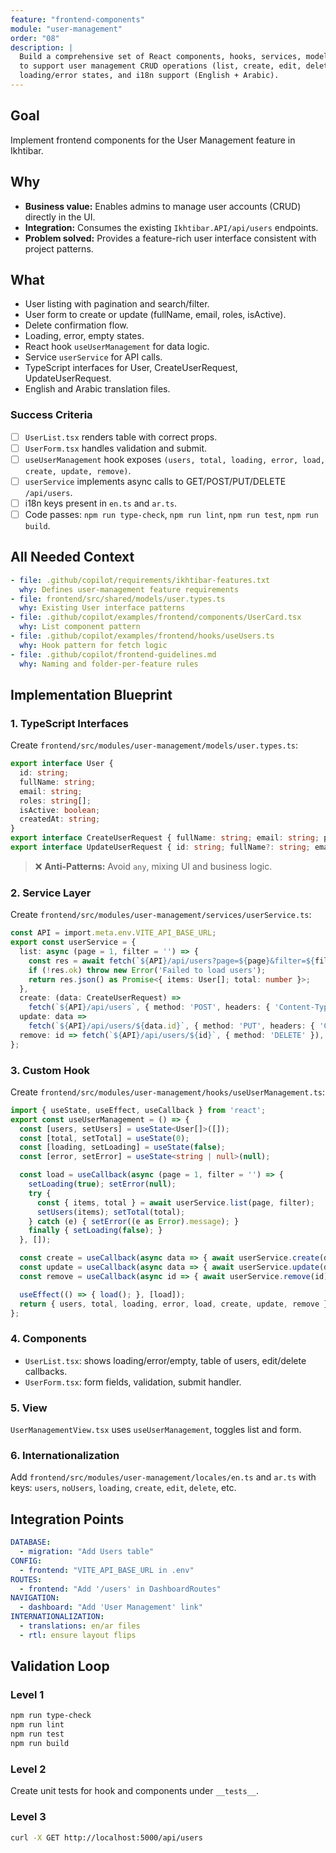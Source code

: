 ```yaml
---
feature: "frontend-components"
module: "user-management"
order: "08"
description: |
  Build a comprehensive set of React components, hooks, services, models, views and translations
  to support user management CRUD operations (list, create, edit, delete) with search, paging,
  loading/error states, and i18n support (English + Arabic).
---
```


## Goal
Implement frontend components for the User Management feature in Ikhtibar.

## Why
- **Business value:** Enables admins to manage user accounts (CRUD) directly in the UI.
- **Integration:** Consumes the existing `Ikhtibar.API/api/users` endpoints.
- **Problem solved:** Provides a feature-rich user interface consistent with project patterns.

## What
- User listing with pagination and search/filter.
- User form to create or update (fullName, email, roles, isActive).
- Delete confirmation flow.
- Loading, error, empty states.
- React hook `useUserManagement` for data logic.
- Service `userService` for API calls.
- TypeScript interfaces for User, CreateUserRequest, UpdateUserRequest.
- English and Arabic translation files.

### Success Criteria
- [ ] `UserList.tsx` renders table with correct props.
- [ ] `UserForm.tsx` handles validation and submit.
- [ ] `useUserManagement` hook exposes `(users, total, loading, error, load, create, update, remove)`.
- [ ] `userService` implements async calls to GET/POST/PUT/DELETE `/api/users`.
- [ ] i18n keys present in `en.ts` and `ar.ts`.
- [ ] Code passes: `npm run type-check`, `npm run lint`, `npm run test`, `npm run build`.

## All Needed Context
```yaml
- file: .github/copilot/requirements/ikhtibar-features.txt
  why: Defines user-management feature requirements
- file: frontend/src/shared/models/user.types.ts
  why: Existing User interface patterns
- file: .github/copilot/examples/frontend/components/UserCard.tsx
  why: List component pattern
- file: .github/copilot/examples/frontend/hooks/useUsers.ts
  why: Hook pattern for fetch logic
- file: .github/copilot/frontend-guidelines.md
  why: Naming and folder-per-feature rules
``` 

## Implementation Blueprint

### 1. TypeScript Interfaces
Create `frontend/src/modules/user-management/models/user.types.ts`:
```typescript
export interface User {
  id: string;
  fullName: string;
  email: string;
  roles: string[];
  isActive: boolean;
  createdAt: string;
}
export interface CreateUserRequest { fullName: string; email: string; password: string; roles: string[]; }
export interface UpdateUserRequest { id: string; fullName?: string; email?: string; roles?: string[]; isActive?: boolean; }
```

> ❌ **Anti-Patterns:** Avoid `any`, mixing UI and business logic.

### 2. Service Layer
Create `frontend/src/modules/user-management/services/userService.ts`:
```typescript
const API = import.meta.env.VITE_API_BASE_URL;
export const userService = {
  list: async (page = 1, filter = '') => {
    const res = await fetch(`${API}/api/users?page=${page}&filter=${filter}`);
    if (!res.ok) throw new Error('Failed to load users');
    return res.json() as Promise<{ items: User[]; total: number }>;
  },
  create: (data: CreateUserRequest) =>
    fetch(`${API}/api/users`, { method: 'POST', headers: { 'Content-Type': 'application/json' }, body: JSON.stringify(data) }),
  update: data =>
    fetch(`${API}/api/users/${data.id}`, { method: 'PUT', headers: { 'Content-Type': 'application/json' }, body: JSON.stringify(data) }),
  remove: id => fetch(`${API}/api/users/${id}`, { method: 'DELETE' }),
};
``` 

### 3. Custom Hook
Create `frontend/src/modules/user-management/hooks/useUserManagement.ts`:
```typescript
import { useState, useEffect, useCallback } from 'react';
export const useUserManagement = () => {
  const [users, setUsers] = useState<User[]>([]);
  const [total, setTotal] = useState(0);
  const [loading, setLoading] = useState(false);
  const [error, setError] = useState<string | null>(null);

  const load = useCallback(async (page = 1, filter = '') => {
    setLoading(true); setError(null);
    try {
      const { items, total } = await userService.list(page, filter);
      setUsers(items); setTotal(total);
    } catch (e) { setError((e as Error).message); }
    finally { setLoading(false); }
  }, []);

  const create = useCallback(async data => { await userService.create(data); await load(); }, [load]);
  const update = useCallback(async data => { await userService.update(data); await load(); }, [load]);
  const remove = useCallback(async id => { await userService.remove(id); await load(); }, [load]);

  useEffect(() => { load(); }, [load]);
  return { users, total, loading, error, load, create, update, remove };
};
```

### 4. Components
- `UserList.tsx`: shows loading/error/empty, table of users, edit/delete callbacks.
- `UserForm.tsx`: form fields, validation, submit handler.

### 5. View
`UserManagementView.tsx` uses `useUserManagement`, toggles list and form.

### 6. Internationalization
Add `frontend/src/modules/user-management/locales/en.ts` and `ar.ts` with keys: `users`, `noUsers`, `loading`, `create`, `edit`, `delete`, etc.

## Integration Points
```yaml
DATABASE:
  - migration: "Add Users table"
CONFIG:
  - frontend: "VITE_API_BASE_URL in .env"
ROUTES:
  - frontend: "Add '/users' in DashboardRoutes"
NAVIGATION:
  - dashboard: "Add 'User Management' link"
INTERNATIONALIZATION:
  - translations: en/ar files
  - rtl: ensure layout flips
``` 

## Validation Loop
### Level 1
```powershell
npm run type-check
npm run lint
npm run test
npm run build
```
### Level 2
Create unit tests for hook and components under `__tests__`.
### Level 3
```bash
curl -X GET http://localhost:5000/api/users
```
